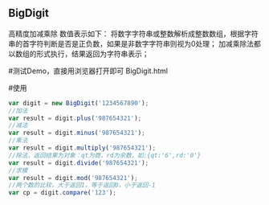 ## BigDigit
高精度加减乘除
数值表示如下：
将数字字符串或整数解析成整数数组，根据字符串的首字符判断是否是正负数，如果是非数字字符串则视为0处理；
加减乘除法都以数组的形式执行，结果返回为字符串表示；

#测试Demo，直接用浏览器打开即可
BigDigit.html

#使用
```js
var digit = new BigDigit('1234567890');
//加法
var result = digit.plus('987654321');
//减法
var result = digit.minus('987654321');
//乘法
var result = digit.multiply('987654321');
//除法，返回结果为对象：qt为商，rd为余数，如:{qt:'6',rd:'0'}
var result = digit.divide('987654321');
//求模
var result = digit.mod('987654321');
//两个数的比较，大于返回1，等于返回0，小于返回-1
var cp = digit.compare('123');
```